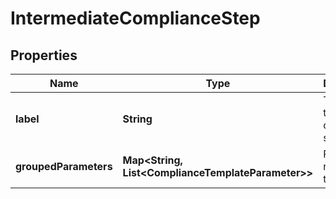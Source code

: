 

# IntermediateComplianceStep


## Properties

| Name | Type | Description | Notes |
|------------ | ------------- | ------------- | -------------|
|**label** | **String** | The label of the compliance step |  |
|**groupedParameters** | **Map&lt;String, List&lt;ComplianceTemplateParameter&gt;&gt;** | Parameters required for the step |  |



